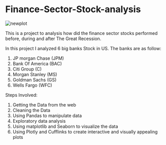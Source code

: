 # Finance-Sector-Stock-analysis

![newplot](https://github.com/ribashkarki/Finance-Sector-Stock-analysis/assets/24550413/f88af8ef-8355-4521-9f76-aafa007b67b2)

This is a project to analysis how did the finance sector stocks performed before, during and after The Great Recession.


In this project I analyzed 6 big banks Stock in US. The banks are as follow:
1. JP morgan Chase (JPM)
2. Bank Of America (BAC)
3. Citi Group (C)
4. Morgan Stanley (MS)
5. Goldman Sachs (GS)
6. Wells Fargo (WFC)


Steps Involved:
1. Getting the Data from the web
2. Cleaning the Data
3. Using Pandas to manipulate data
4. Exploratory data analysis
5. Using matplotlib and Seaborn to visualize the data
6. Using Plotly and Cufflinks to create interactive and visually appealing plots

